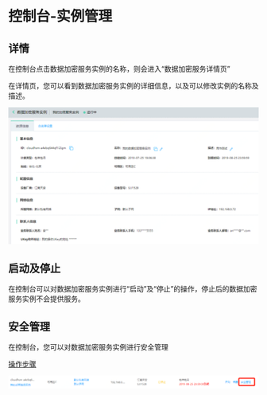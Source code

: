 # 控制台-实例管理

## 详情

在控制台点击数据加密服务实例的名称，则会进入“数据加密服务详情页”

在详情页，您可以看到数据加密服务实例的详细信息，以及可以修改实例的名称及描述。

![加密服务实例详情](/image/JDCloudHSM/Console/加密服务实例详情.png)

## 启动及停止

在控制台可以对数据加密服务实例进行“启动”及“停止”的操作，停止后的数据加密服务实例不会提供服务。

## 安全管理

在控制台，您可以对数据加密服务实例进行安全管理

[操作步骤](Whilte-List.md)

![安全管理入口](/image/JDCloudHSM/Console/安全管理入口.png)
